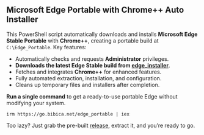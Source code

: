 ## Microsoft Edge Portable with Chrome++ Auto Installer

This PowerShell script automatically downloads and installs **Microsoft Edge Stable Portable** with **Chrome++**, creating a portable build at `C:\Edge_Portable`.
Key features:

* Automatically checks and requests **Administrator** privileges.
* **Downloads the latest Edge Stable build from [edge\_installer](https://github.com/bibicadotnet/edge_installer)**.
* Fetches and integrates **Chrome++** for enhanced features.
* Fully automated extraction, installation, and configuration.
* Cleans up temporary files and installers after completion.

**Run a single command** to get a ready-to-use portable Edge without modifying your system.

```
irm https://go.bibica.net/edge_portable | iex
```

Too lazy? Just grab the pre-built [release](https://github.com/bibicadotnet/microsoft-edge-portable/releases/), extract it, and you’re ready to go.
